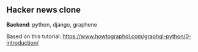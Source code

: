 ## Hacker news clone

**Backend**: python, django, graphene

Based on this tutorial: https://www.howtographql.com/graphql-python/0-introduction/